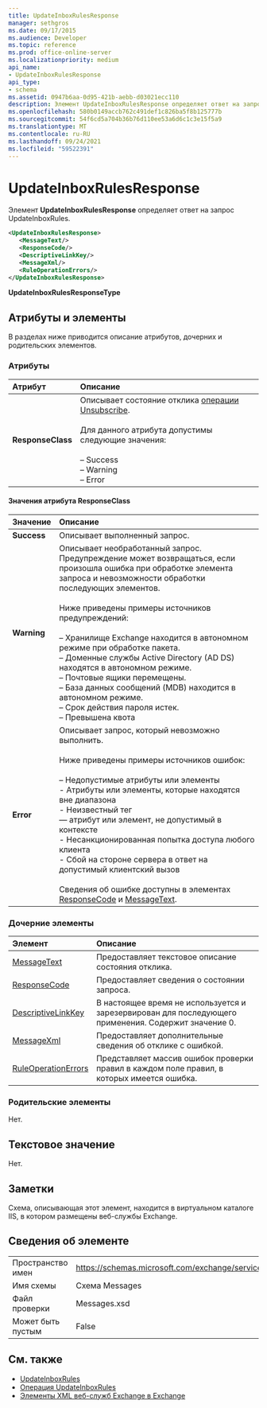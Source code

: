 ```yaml
---
title: UpdateInboxRulesResponse
manager: sethgros
ms.date: 09/17/2015
ms.audience: Developer
ms.topic: reference
ms.prod: office-online-server
ms.localizationpriority: medium
api_name:
- UpdateInboxRulesResponse
api_type:
- schema
ms.assetid: 0947b6aa-0d95-421b-aebb-d03021ecc110
description: Элемент UpdateInboxRulesResponse определяет ответ на запрос UpdateInboxRules.
ms.openlocfilehash: 580b0149accb762c491def1c826ba5f8b125777b
ms.sourcegitcommit: 54f6cd5a704b36b76d110ee53a6d6c1c3e15f5a9
ms.translationtype: MT
ms.contentlocale: ru-RU
ms.lasthandoff: 09/24/2021
ms.locfileid: "59522391"
---
```

# <a name="updateinboxrulesresponse"></a>UpdateInboxRulesResponse

Элемент **UpdateInboxRulesResponse** определяет ответ на запрос UpdateInboxRules. 
  
```XML
<UpdateInboxRulesResponse>
   <MessageText/>
   <ResponseCode/>
   <DescriptiveLinkKey/>
   <MessageXml/>
   <RuleOperationErrors/>
</UpdateInboxRulesResponse>
```

 **UpdateInboxRulesResponseType**
## <a name="attributes-and-elements"></a>Атрибуты и элементы

В разделах ниже приводится описание атрибутов, дочерних и родительских элементов.
  
### <a name="attributes"></a>Атрибуты

|**Атрибут**|**Описание**|
|:-----|:-----|
|**ResponseClass** <br/> | Описывает состояние отклика [операции Unsubscribe](unsubscribe-operation.md).<br/><br/> Для данного атрибута допустимы следующие значения:  <br/><br/>–  Success  <br/>–  Warning  <br/>–  Error  <br/> |
   
#### <a name="responseclass-attribute-values"></a>Значения атрибута ResponseClass

|**Значение**|**Описание**|
|:-----|:-----|
|**Success** <br/> |Описывает выполненный запрос.  <br/> |
|**Warning** <br/> | Описывает необработанный запрос. Предупреждение может возвращаться, если произошла ошибка при обработке элемента запроса и невозможности обработки последующих элементов. <br/><br/>Ниже приведены примеры источников предупреждений:  <br/><br/>– Хранилище Exchange находится в автономном режиме при обработке пакета.  <br/>– Доменные службы Active Directory (AD DS) находятся в автономном режиме.  <br/>– Почтовые ящики перемещены.  <br/>– База данных сообщений (MDB) находится в автономном режиме.  <br/>– Срок действия пароля истек.  <br/>– Превышена квота  <br/> |
|**Error** <br/> | Описывает запрос, который невозможно выполнить. <br/><br/>Ниже приведены примеры источников ошибок:  <br/><br/>– Недопустимые атрибуты или элементы  <br/>- Атрибуты или элементы, которые находятся вне диапазона  <br/>- Неизвестный тег  <br/>— атрибут или элемент, не допустимый в контексте  <br/>- Несанкционированная попытка доступа любого клиента  <br/>- Сбой на стороне сервера в ответ на допустимый клиентский вызов  <br/> <br/> Сведения об ошибке доступны в элементах [ResponseCode](responsecode.md) и [MessageText](messagetext.md).  <br/> |
   
### <a name="child-elements"></a>Дочерние элементы

|**Элемент**|**Описание**|
|:-----|:-----|
|[MessageText](messagetext.md) <br/> |Предоставляет текстовое описание состояния отклика.  <br/> |
|[ResponseCode](responsecode.md) <br/> |Предоставляет сведения о состоянии запроса.  <br/> |
|[DescriptiveLinkKey](descriptivelinkkey.md) <br/> |В настоящее время не используется и зарезервирован для последующего применения. Содержит значение 0.  <br/> |
|[MessageXml](messagexml.md) <br/> |Предоставляет дополнительные сведения об отклике с ошибкой.  <br/> |
|[RuleOperationErrors](ruleoperationerrors.md) <br/> |Представляет массив ошибок проверки правил в каждом поле правил, в которых имеется ошибка.  <br/> |
   
### <a name="parent-elements"></a>Родительские элементы

Нет.
  
## <a name="text-value"></a>Текстовое значение

Нет.
  
## <a name="remarks"></a>Заметки

Схема, описывающая этот элемент, находится в виртуальном каталоге IIS, в котором размещены веб-службы Exchange.
  
## <a name="element-information"></a>Сведения об элементе

|||
|:-----|:-----|
|Пространство имен  <br/> |https://schemas.microsoft.com/exchange/services/2006/messages  <br/> |
|Имя схемы  <br/> |Схема Messages  <br/> |
|Файл проверки  <br/> |Messages.xsd  <br/> |
|Может быть пустым  <br/> |False  <br/> |
   
## <a name="see-also"></a>См. также

- [UpdateInboxRules](updateinboxrules.md)
- [Операция UpdateInboxRules](updateinboxrules-operation.md)
- [Элементы XML веб-служб Exchange в Exchange](ews-xml-elements-in-exchange.md)

